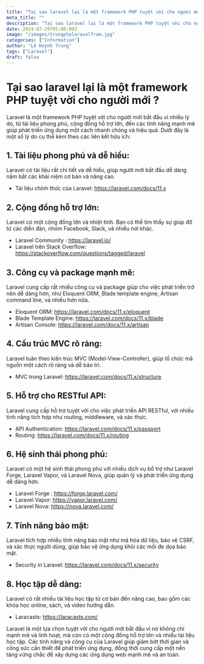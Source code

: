 ```yaml
---
title: "Tại sao laravel lại là một framework PHP tuyệt vời cho người mới"
meta_title: ""
description: "Tại sao laravel lại là một framework PHP tuyệt vời cho người mới"
date: 2024-07-29T05:00:00Z
image: "/images/trungphplaravelfram.jpg"
categories: ["Information"]
author: "Lê Huỳnh Trung"
tags: ["Laravel"]
draft: false
---
```


# Tại sao laravel lại là một framework PHP tuyệt vời cho người mới ?

Laravel là một framework PHP tuyệt vời cho người mới bắt đầu vì nhiều lý do, từ tài liệu phong phú, cộng đồng hỗ trợ lớn, đến các tính năng mạnh mẽ giúp phát triển ứng dụng một cách nhanh chóng và hiệu quả. Dưới đây là một số lý do cụ thể kèm theo các liên kết hữu ích:

## 1. Tài liệu phong phú và dễ hiểu:

Laravel có tài liệu rất chi tiết và dễ hiểu, giúp người mới bắt đầu dễ dàng nắm bắt các khái niệm cơ bản và nâng cao.

- Tài liệu chính thức của Laravel: https://laravel.com/docs/11.x

## 2. Cộng đồng hỗ trợ lớn:

Laravel có một cộng đồng lớn và nhiệt tình. Bạn có thể tìm thấy sự giúp đỡ từ các diễn đàn, nhóm Facebook, Slack, và nhiều nơi khác.

- Laravel Community : https://laravel.io/
- Laravel trên Stack Overflow: https://stackoverflow.com/questions/tagged/laravel

## 3. Công cụ và package mạnh mẽ:

Laravel cung cấp rất nhiều công cụ và package giúp cho việc phát triển trở nên dễ dàng hơn, như Eloquent ORM, Blade template engine, Artisan command line, và nhiều hơn nữa.

- Eloquent ORM: https://laravel.com/docs/11.x/eloquent
- Blade Template Engine: https://laravel.com/docs/11.x/blade
- Artisan Console: https://laravel.com/docs/11.x/artisan

## 4. Cấu trúc MVC rõ ràng:

Laravel tuân theo kiến trúc MVC (Model-View-Controller), giúp tổ chức mã nguồn một cách rõ ràng và dễ bảo trì.

- MVC trong Laravel: https://laravel.com/docs/11.x/structure

## 5. Hỗ trợ cho RESTful API:

Laravel cung cấp hỗ trợ tuyệt vời cho việc phát triển API RESTful, với nhiều tính năng tích hợp như routing, middleware, và xác thực.

- API Authentication: https://laravel.com/docs/11.x/passport
- Routing: https://laravel.com/docs/11.x/routing

## 6. Hệ sinh thái phong phú:

Laravel có một hệ sinh thái phong phú với nhiều dịch vụ bổ trợ như Laravel Forge, Laravel Vapor, và Laravel Nova, giúp quản lý và phát triển ứng dụng dễ dàng hơn.

- Laravel Forge : https://forge.laravel.com/
- Laravel Vapor: https://vapor.laravel.com/
- Laravel Nova: https://nova.laravel.com/

## 7. Tính năng bảo mật:

Laravel tích hợp nhiều tính năng bảo mật như mã hóa dữ liệu, bảo vệ CSRF, và xác thực người dùng, giúp bảo vệ ứng dụng khỏi các mối đe dọa bảo mật.

- Security in Laravel: https://laravel.com/docs/11.x/security

## 8. Học tập dễ dàng:

Laravel có rất nhiều tài liệu học tập từ cơ bản đến nâng cao, bao gồm các khóa học online, sách, và video hướng dẫn.

- Laracasts: https://laracasts.com/

Laravel là một lựa chọn tuyệt vời cho người mới bắt đầu vì nó không chỉ mạnh mẽ và linh hoạt, mà còn có một cộng đồng hỗ trợ lớn và nhiều tài liệu học tập. Các tính năng và công cụ của Laravel giúp giảm bớt thời gian và công sức cần thiết để phát triển ứng dụng, đồng thời cung cấp một nền tảng vững chắc để xây dựng các ứng dụng web mạnh mẽ và an toàn.
